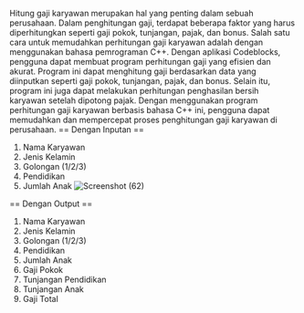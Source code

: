 Hitung gaji karyawan merupakan hal yang penting dalam sebuah perusahaan. Dalam penghitungan gaji, terdapat beberapa faktor yang harus diperhitungkan seperti gaji pokok, tunjangan, pajak, dan bonus. Salah satu cara untuk memudahkan perhitungan gaji karyawan adalah dengan menggunakan bahasa pemrograman C++. Dengan aplikasi Codeblocks, pengguna dapat membuat program perhitungan gaji yang efisien dan akurat. Program ini dapat menghitung gaji berdasarkan data yang diinputkan seperti gaji pokok, tunjangan, pajak, dan bonus. Selain itu, program ini juga dapat melakukan perhitungan penghasilan bersih karyawan setelah dipotong pajak. Dengan menggunakan program perhitungan gaji karyawan berbasis bahasa C++ ini, pengguna dapat memudahkan dan mempercepat proses penghitungan gaji karyawan di perusahaan.
== Dengan Inputan ==
1. Nama Karyawan
2. Jenis Kelamin
3. Golongan (1/2/3)
4. Pendidikan
5. Jumlah Anak
![Screenshot (62)](https://user-images.githubusercontent.com/113325901/227751850-dec4488c-56a3-4c16-b253-9c6af07ef6ab.png)

== Dengan Output ==
1. Nama Karyawan
2. Jenis Kelamin
3. Golongan (1/2/3)
4. Pendidikan
5. Jumlah Anak
6. Gaji Pokok
7. Tunjangan Pendidikan
8. Tunjangan Anak
9. Gaji Total
